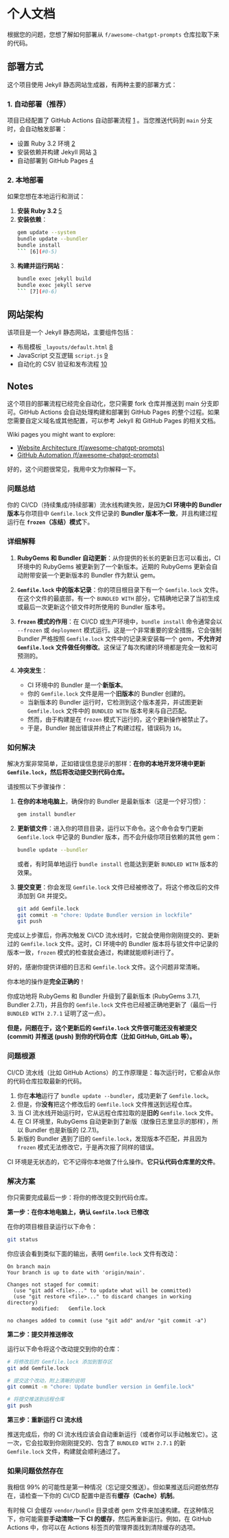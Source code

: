 # 个人文档

根据您的问题，您想了解如何部署从 `f/awesome-chatgpt-prompts` 仓库拉取下来的代码。<cite/>

## 部署方式

这个项目使用 Jekyll 静态网站生成器，有两种主要的部署方式：

### 1. 自动部署（推荐）

项目已经配置了 GitHub Actions 自动部署流程 [1](#0-0) 。当您推送代码到 `main` 分支时，会自动触发部署：

- 设置 Ruby 3.2 环境 [2](#0-1) 
- 安装依赖并构建 Jekyll 网站 [3](#0-2) 
- 自动部署到 GitHub Pages [4](#0-3) 

### 2. 本地部署

如果您想在本地运行和测试：

1. **安装 Ruby 3.2** [5](#0-4) 
2. **安装依赖**：
   ```bash
   gem update --system
   bundle update --bundler
   bundle install
   ``` [6](#0-5) 

3. **构建并运行网站**：
   ```bash
   bundle exec jekyll build
   bundle exec jekyll serve
   ``` [7](#0-6) 

## 网站架构

该项目是一个 Jekyll 静态网站，主要组件包括：
- 布局模板 `_layouts/default.html` [8](#0-7) 
- JavaScript 交互逻辑 `script.js` [9](#0-8) 
- 自动化的 CSV 验证和发布流程 [10](#0-9) 

## Notes

这个项目的部署流程已经完全自动化，您只需要 fork 仓库并推送到 main 分支即可。GitHub Actions 会自动处理构建和部署到 GitHub Pages 的整个过程。如果您需要自定义域名或其他配置，可以参考 Jekyll 和 GitHub Pages 的相关文档。

Wiki pages you might want to explore:
- [Website Architecture (f/awesome-chatgpt-prompts)](/wiki/f/awesome-chatgpt-prompts#3.1)
- [GitHub Automation (f/awesome-chatgpt-prompts)](/wiki/f/awesome-chatgpt-prompts#5)


好的，这个问题很常见，我用中文为你解释一下。

### 问题总结

你的 CI/CD（持续集成/持续部署）流水线构建失败，是因为**CI 环境中的 Bundler 版本**与你项目中 `Gemfile.lock` 文件记录的 **Bundler 版本不一致**，并且构建过程运行在 **`frozen`（冻结）模式**下。

### 详细解释

1.  **RubyGems 和 Bundler 自动更新**：从你提供的长长的更新日志可以看出，CI 环境中的 RubyGems 被更新到了一个新版本。近期的 RubyGems 更新会自动附带安装一个更新版本的 Bundler 作为默认 gem。

2.  **`Gemfile.lock` 中的版本记录**：你的项目根目录下有一个 `Gemfile.lock` 文件。在这个文件的最底部，有一个 `BUNDLED WITH` 部分，它精确地记录了当初生成或最后一次更新这个锁文件时所使用的 Bundler 版本号。

3.  **`frozen` 模式的作用**：在 CI/CD 或生产环境中，`bundle install` 命令通常会以 `--frozen` 或 `deployment` 模式运行。这是一个非常重要的安全措施，它会强制 Bundler 严格按照 `Gemfile.lock` 文件中的记录来安装每一个 gem，**不允许对 `Gemfile.lock` 文件做任何修改**。这保证了每次构建的环境都是完全一致和可预测的。

4.  **冲突发生**：
    *   CI 环境中的 Bundler 是一个**新版本**。
    *   你的 `Gemfile.lock` 文件是用一个**旧版本**的 Bundler 创建的。
    *   当新版本的 Bundler 运行时，它检测到这个版本差异，并试图更新 `Gemfile.lock` 文件中的 `BUNDLED WITH` 版本号来与自己匹配。
    *   然而，由于构建是在 `frozen` 模式下运行的，这个更新操作被禁止了。
    *   于是，Bundler 抛出错误并终止了构建过程，错误码为 `16`。

### 如何解决

解决方案非常简单，正如错误信息提示的那样：**在你的本地开发环境中更新 `Gemfile.lock`，然后将改动提交到代码仓库。**

请按照以下步骤操作：

1.  **在你的本地电脑上**，确保你的 Bundler 是最新版本（这是一个好习惯）：
    ```bash
    gem install bundler
    ```

2.  **更新锁文件**：进入你的项目目录，运行以下命令。这个命令会专门更新 `Gemfile.lock` 中记录的 Bundler 版本，而不会升级你项目依赖的其他 gem：
    ```bash
    bundle update --bundler
    ```
    或者，有时简单地运行 `bundle install` 也能达到更新 `BUNDLED WITH` 版本的效果。

3.  **提交变更**：你会发现 `Gemfile.lock` 文件已经被修改了。将这个修改后的文件添加到 Git 并提交。
    ```bash
    git add Gemfile.lock
    git commit -m "chore: Update Bundler version in lockfile"
    git push
    ```

完成以上步骤后，你再次触发 CI/CD 流水线时，它就会使用你刚刚提交的、更新过的 `Gemfile.lock` 文件。这时，CI 环境中的 Bundler 版本将与锁文件中记录的版本一致，`frozen` 模式的检查就会通过，构建就能顺利进行了。


好的，感谢你提供详细的日志和 `Gemfile.lock` 文件。这个问题非常清晰。

你本地的操作是**完全正确的**！

你成功地将 RubyGems 和 Bundler 升级到了最新版本 (RubyGems 3.7.1, Bundler 2.7.1)，并且你的 `Gemfile.lock` 文件也已经被正确地更新了（最后一行 `BUNDLED WITH 2.7.1` 证明了这一点）。

**但是，问题在于，这个更新后的 `Gemfile.lock` 文件很可能还没有被提交 (commit) 并推送 (push) 到你的代码仓库（比如 GitHub, GitLab 等）。**

### 问题根源

CI/CD 流水线（比如 GitHub Actions）的工作原理是：每次运行时，它都会从你的代码仓库拉取最新的代码。

1.  你在**本地**运行了 `bundle update --bundler`，成功更新了 `Gemfile.lock`。
2.  但是，你**没有**把这个修改后的 `Gemfile.lock` 文件推送到远程仓库。
3.  当 CI 流水线开始运行时，它从远程仓库拉取的是**旧的** `Gemfile.lock` 文件。
4.  在 CI 环境里，RubyGems 自动更新到了新版（就像日志里显示的那样），所以 Bundler 也是新版的 (2.7.1)。
5.  新版的 Bundler 遇到了旧的 `Gemfile.lock`，发现版本不匹配，并且因为 `frozen` 模式无法修改它，于是再次报了同样的错误。

CI 环境是无状态的，它不记得你本地做了什么操作。**它只认代码仓库里的文件**。

### 解决方案

你只需要完成最后一步：将你的修改提交到代码仓库。

**第一步：在你本地电脑上，确认 `Gemfile.lock` 已修改**

在你的项目根目录运行以下命令：

```bash
git status
```

你应该会看到类似下面的输出，表明 `Gemfile.lock` 文件有改动：

```
On branch main
Your branch is up to date with 'origin/main'.

Changes not staged for commit:
  (use "git add <file>..." to update what will be committed)
  (use "git restore <file>..." to discard changes in working directory)
        modified:   Gemfile.lock

no changes added to commit (use "git add" and/or "git commit -a")
```

**第二步：提交并推送修改**

运行以下命令将这个改动提交到你的仓库：

```bash
# 将修改后的 Gemfile.lock 添加到暂存区
git add Gemfile.lock

# 提交这个改动，附上清晰的说明
git commit -m "chore: Update bundler version in Gemfile.lock"

# 将提交推送到远程仓库
git push
```

**第三步：重新运行 CI 流水线**

推送完成后，你的 CI 流水线应该会自动重新运行（或者你可以手动触发它）。这一次，它会拉取到你刚刚提交的、包含了 `BUNDLED WITH 2.7.1` 的新 `Gemfile.lock` 文件，构建就会顺利通过了。

### 如果问题依然存在

我相信 99% 的可能性是第一种情况（忘记提交推送）。但如果推送后问题依然存在，请检查一下你的 CI/CD 配置中是否有**缓存（Cache）机制**。

有时候 CI 会缓存 `vendor/bundle` 目录或者 gem 文件来加速构建。在这种情况下，你可能需要**手动清除一下 CI 的缓存**，然后再重新运行。例如，在 GitHub Actions 中，你可以在 Actions 标签页的管理界面找到清除缓存的选项。